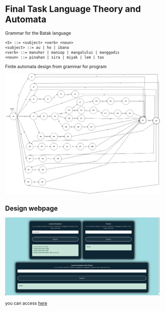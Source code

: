 # Final Task Language Theory and Automata

Grammar for the Batak language

```
<S> ::= <subject> <verb> <noun>
<subject> ::= au | ho | ibana
<verb> ::= manuhor | maniop | mangalului | manggadis 
<noun> ::= pinahan | sira | miyak | lem | tas
```

Finite automata design from grammar for program

![finite automata](./finite-automata.png)


## Design webpage

![webpage](./webpage.png)

you can access [here](https://raw.githack.com/haikalvidya/lta-final-task/main/index.html)